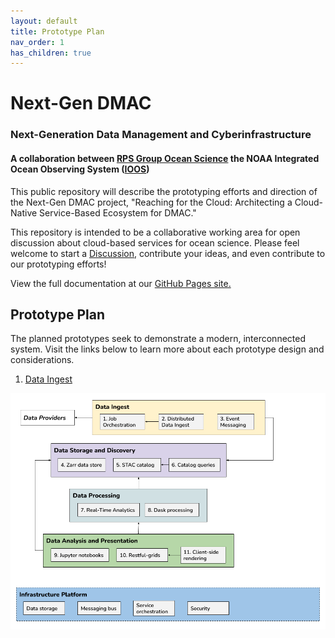 ```yaml
---
layout: default
title: Prototype Plan
nav_order: 1
has_children: true
---
```


# Next-Gen DMAC
### Next-Generation Data Management and Cyberinfrastructure
#### A collaboration between [RPS Group Ocean Science](https://www.rpsgroup.com/services/oceans-and-coastal/) the NOAA Integrated Ocean Observing System ([IOOS](https://ioos.noaa.gov/))
This public repository will describe the prototyping efforts and direction of the Next-Gen DMAC project, "Reaching for the Cloud: Architecting a Cloud-Native Service-Based Ecosystem for DMAC."

This repository is intended to be a collaborative working area for open discussion about cloud-based services for ocean science. Please feel welcome to start a [Discussion](https://github.com/asascience-open/nextgen-dmac/discussions), contribute your ideas, and even contribute to our prototyping efforts!

View the full documentation at our [GitHub Pages site.](https://asascience-open.github.io/nextgen-dmac/)

## Prototype Plan

The planned prototypes seek to demonstrate a modern, interconnected system. Visit the links below to learn more about each prototype design and considerations.

1. [Data Ingest](ingest.md)

![Prototype diagram](/docs/assets/prototype-diagram.png)